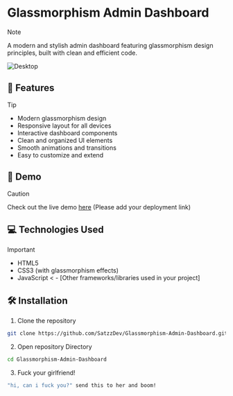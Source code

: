 # Glassmorphism Admin Dashboard

> [!NOTE] 
> A modern and stylish admin dashboard featuring glassmorphism design principles, built with clean and efficient code.

![Desktop](https://github.com/user-attachments/assets/2addbab0-7d35-4ac1-8b7a-13a8a7a8cdee)

## 🌟 Features
> [!TIP]
> - Modern glassmorphism design
> - Responsive layout for all devices
> - Interactive dashboard components
> - Clean and organized UI elements
> - Smooth animations and transitions
> - Easy to customize and extend

## 🚀 Demo
> [!CAUTION]
> Check out the live demo [here](https://satzzdev.github.io/Glassmorphism-Admin-Dashboard) (Please add your deployment link)



 ## 💻 Technologies Used
> [!IMPORTANT]
> - HTML5
> - CSS3 (with glassmorphism effects)
> - JavaScript
< - [Other frameworks/libraries used in your project]

## 🛠️ Installation

1. Clone the repository
```bash
git clone https://github.com/SatzzDev/Glassmorphism-Admin-Dashboard.git
```
2. Open repository Directory
```bash
cd Glassmorphism-Admin-Dashboard
```
3. Fuck your girlfriend!
```bash
"hi, can i fuck you?" send this to her and boom!
```
